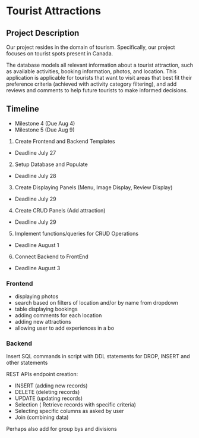 # Tourist Attractions

## Project Description

Our project resides in the domain of tourism. Specifically, our project focuses on tourist spots present in Canada.

The database models all relevant information about a tourist attraction, such as available activities, booking information, photos, and location. This application is applicable for tourists that want to visit areas that best fit their preference criteria (achieved with activity category filtering), and add reviews and comments to help future tourists to make informed decisions.

## Timeline
- Milestone 4 (Due Aug 4)
- Milestone 5 (Due Aug 9)


1. Create Frontend and Backend Templates
- Deadline July 27

2. Setup Database and Populate
- Deadline July 28

3. Create Displaying Panels (Menu, Image Display, Review Display)
- Deadline July 29

4. Create CRUD Panels (Add attraction)
- Deadline July 29

5. Implement functions/queries for CRUD Operations
- Deadline August 1

6. Connect Backend to FrontEnd 
- Deadline August 3


### Frontend

- displaying photos 
- search based on filters of location and/or by name from dropdown
- table displaying bookings
- adding comments for each location
- adding new attractions
- allowing user to add experiences in a bo

### Backend

Insert SQL commands in script with DDL statements for DROP, INSERT and other statements

REST APIs endpoint creation:
- INSERT (adding new records)
- DELETE (deleting records)
- UPDATE (updating records)
- Selection ( Retrieve records with specific criteria)
- Selecting specific columns as asked by user
- Join (combining data)

Perhaps also add for group bys and divisions



